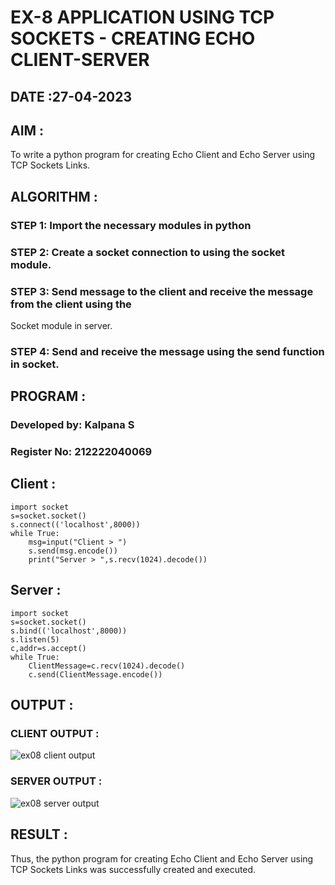 # EX-8 APPLICATION USING TCP SOCKETS - CREATING ECHO CLIENT-SERVER

## DATE :27-04-2023

## AIM :
To write a python program for creating Echo Client and Echo Server using TCP Sockets Links.


## ALGORITHM :
### STEP 1: Import the necessary modules in python
### STEP 2: Create a socket connection to using the socket module.
### STEP 3: Send message to the client and receive the message from the client using the 
  Socket module in server.
### STEP 4: Send and receive the message using the send function in socket.


## PROGRAM :
### Developed by: Kalpana S
### Register No: 212222040069
## Client :
```
import socket
s=socket.socket()
s.connect(('localhost',8000))
while True:
    msg=input("Client > ")
    s.send(msg.encode())
    print("Server > ",s.recv(1024).decode())
```
## Server :
```
import socket
s=socket.socket()
s.bind(('localhost',8000))
s.listen(5)
c,addr=s.accept()
while True:
    ClientMessage=c.recv(1024).decode()
    c.send(ClientMessage.encode())
 ```

## OUTPUT :
### CLIENT OUTPUT :
![ex08 client output](https://github.com/Kalpanareshma/EX-8/assets/122040453/2f26f09b-aaa4-47e8-af76-95651b760ea4)
### SERVER OUTPUT :
![ex08 server output](https://github.com/Kalpanareshma/EX-8/assets/122040453/81010722-f2ba-4bdb-9b78-8a2be5e84951)

## RESULT :
Thus, the python program for creating Echo Client and Echo Server using TCP Sockets Links was successfully created and executed.
